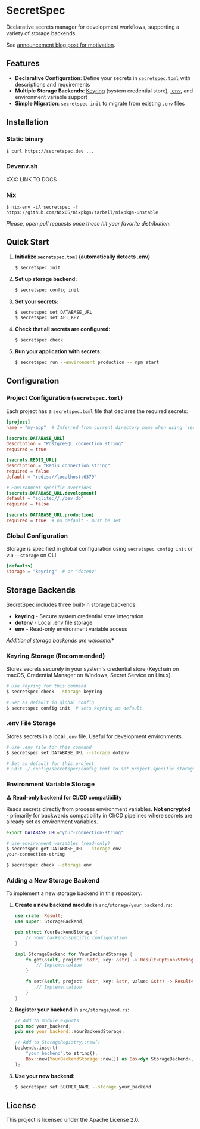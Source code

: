 # SecretSpec

Declarative secrets manager for development workflows, supporting a variety of storage backends.

See [announcement blog post for motivation](XXX).

## Features

- **Declarative Configuration**: Define your secrets in `secretspec.toml` with descriptions and requirements
- **Multiple Storage Backends**: [Keyring](https://docs.rs/keyring/latest/keyring/) (system credential store), [.env](https://www.dotenv.org/), and environment variable support
- **Simple Migration**: `secretspec init` to migrate from existing `.env` files

## Installation

### Static binary

```
$ curl https://secretspec.dev ...
```

### Devenv.sh

XXX: LINK TO DOCS

### Nix

```
$ nix-env -iA secretspec -f https://github.com/NixOS/nixpkgs/tarball/nixpkgs-unstable
```

*Please, open pull requests once these hit your favorite distribution.*

## Quick Start

1. **Initialize `secretspec.toml` (automatically detects .env)**
   ```bash
   $ secretspec init
   ```

2. **Set up storage backend:**
   ```bash
   $ secretspec config init
   ```

3. **Set your secrets:**
   ```bash
   $ secretspec set DATABASE_URL
   $ secretspec set API_KEY
   ```

4. **Check that all secrets are configured:**
   ```bash
   $ secretspec check
   ```

5. **Run your application with secrets:**
   ```bash
   $ secretspec run --environment production -- npm start
   ```

## Configuration

### Project Configuration (`secretspec.toml`)

Each project has a `secretspec.toml` file that declares the required secrets:

```toml
[project]
name = "my-app"  # Inferred from current directory name when using `secretspec init`

[secrets.DATABASE_URL]
description = "PostgreSQL connection string"
required = true

[secrets.REDIS_URL]
description = "Redis connection string"
required = false
default = "redis://localhost:6379"

# Environment-specific overrides
[secrets.DATABASE_URL.development]
default = "sqlite://./dev.db"
required = false

[secrets.DATABASE_URL.production]
required = true  # no default - must be set
```

### Global Configuration

Storage is specified in global configuration using `secretspec config init` or via `--storage` on CLI.

```toml
[defaults]
storage = "keyring"  # or "dotenv"
```

## Storage Backends

SecretSpec includes three built-in storage backends:

- **keyring** - Secure system credential store integration
- **dotenv** - Local .env file storage
- **env** - Read-only environment variable access

*Additional storage backends are welcome!**

### Keyring Storage (Recommended)

Stores secrets securely in your system's credential store (Keychain on macOS, Credential Manager on Windows, Secret Service on Linux).

```bash
# Use keyring for this command
$ secretspec check --storage keyring

# Set as default in global config
$ secretspec config init  # sets keyring as default
```

### .env File Storage

Stores secrets in a local `.env` file. Useful for development environments.

```bash
# Use .env file for this command
$ secretspec set DATABASE_URL --storage dotenv

# Set as default for this project
# Edit ~/.config/secretspec/config.toml to set project-specific storage
```

### Environment Variable Storage

⚠️ **Read-only backend for CI/CD compatibility**

Reads secrets directly from process environment variables. **Not encrypted** - primarily for backwards compatibility in CI/CD pipelines where secrets are already set as environment variables.

```bash
export DATABASE_URL="your-connection-string"

# Use environment variables (read-only)
$ secretspec get DATABASE_URL --storage env
your-connection-string

$ secretspec check --storage env
```

### Adding a New Storage Backend

To implement a new storage backend in this repository:

1. **Create a new backend module** in `src/storage/your_backend.rs`:
   ```rust
   use crate::Result;
   use super::StorageBackend;

   pub struct YourBackendStorage {
       // Your backend-specific configuration
   }

   impl StorageBackend for YourBackendStorage {
       fn get(&self, project: &str, key: &str) -> Result<Option<String>> {
           // Implementation
       }

       fn set(&self, project: &str, key: &str, value: &str) -> Result<()> {
           // Implementation
       }
   }
   ```

2. **Register your backend** in `src/storage/mod.rs`:
   ```rust
   // Add to module exports
   pub mod your_backend;
   pub use your_backend::YourBackendStorage;

   // Add to StorageRegistry::new()
   backends.insert(
       "your_backend".to_string(),
       Box::new(YourBackendStorage::new()) as Box<dyn StorageBackend>,
   );
   ```

3. **Use your new backend**:
   ```bash
   $ secretspec set SECRET_NAME --storage your_backend
   ```

## License

This project is licensed under the Apache License 2.0.
